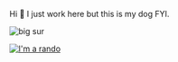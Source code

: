Hi :wave: I just work here but this is my dog FYI.

![big sur](https://github.com/southgate/southgate/blob/master/41834699-00acc260-780a-11e8-992f-8350fbb3b8bb.png)

[![I'm a rando](https://www.randos.online/u/southgate)](https://randos.online/u/southgate/next)
